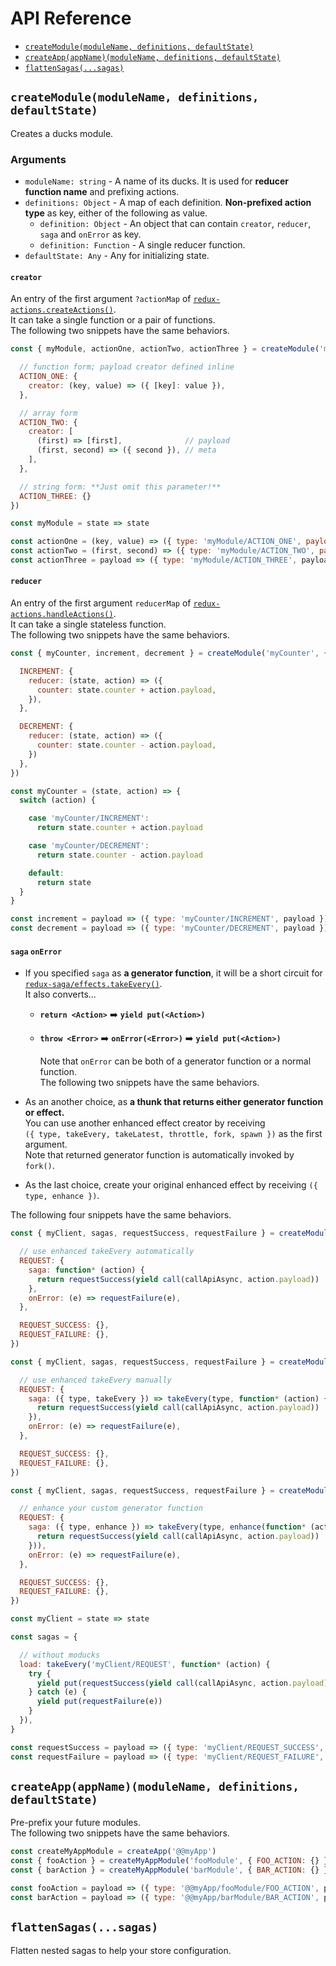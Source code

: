 # API Reference

* [`createModule(moduleName, definitions, defaultState)`](#createmodulemodulename-definitions-defaultstate)
* [`createApp(appName)(moduleName, definitions, defaultState)`](#createappappnamemodulename-definitions-defaultstate)
* [`flattenSagas(...sagas)`](#flattensagassagas)

## `createModule(moduleName, definitions, defaultState)`

Creates a ducks module.

### Arguments

- `moduleName: string` - A name of its ducks. It is used for **reducer function name** and prefixing actions.
- `definitions: Object` - A map of each definition. **Non-prefixed action type** as key, either of the following as value.
  - `definition: Object` - An object that can contain `creator`, `reducer`, `saga` and `onError` as key.
  - `definition: Function` - A single reducer function.
- `defaultState: Any` - Any for initializing state.

#### `creator`

An entry of the first argument `?actionMap` of [`redux-actions.createActions()`](https://github.com/acdlite/redux-actions/blob/master/README.md#createactionsactionmap-identityactions).  
It can take a single function or a pair of functions.  
The following two snippets have the same behaviors.

```js
const { myModule, actionOne, actionTwo, actionThree } = createModule('myModule', {

  // function form; payload creator defined inline
  ACTION_ONE: {
    creator: (key, value) => ({ [key]: value }),
  },

  // array form
  ACTION_TWO: {
    creator: [
      (first) => [first],              // payload
      (first, second) => ({ second }), // meta
    ],
  },

  // string form: **Just omit this parameter!**
  ACTION_THREE: {}
})
```

```js
const myModule = state => state

const actionOne = (key, value) => ({ type: 'myModule/ACTION_ONE', payload: { [key]: value } })
const actionTwo = (first, second) => ({ type: 'myModule/ACTION_TWO', payload: [first], meta: { second } })
const actionThree = payload => ({ type: 'myModule/ACTION_THREE', payload })
```

#### `reducer`

An entry of the first argument `reducerMap` of [`redux-actions.handleActions()`](https://github.com/acdlite/redux-actions/blob/master/README.md#createactionsactionmap-identityactions).  
It can take a single stateless function.  
The following two snippets have the same behaviors.

```js
const { myCounter, increment, decrement } = createModule('myCounter', {

  INCREMENT: {
    reducer: (state, action) => ({
      counter: state.counter + action.payload,
    }),
  },

  DECREMENT: {
    reducer: (state, action) => ({
      counter: state.counter - action.payload,
    })
  },
})
```

```js
const myCounter = (state, action) => {
  switch (action) {

    case 'myCounter/INCREMENT':
      return state.counter + action.payload

    case 'myCounter/DECREMENT':
      return state.counter - action.payload

    default:
      return state
  }
}

const increment = payload => ({ type: 'myCounter/INCREMENT', payload })
const decrement = payload => ({ type: 'myCounter/DECREMENT', payload })
```

#### `saga` `onError`

- If you specified `saga` as **a generator function**, it will be a short circuit for [`redux-saga/effects.takeEvery()`](https://github.com/redux-saga/redux-saga/tree/master/docs/api#takeeverypattern-saga-args).  
It also converts...
  - **`return <Action>`** :arrow_right: **`yield put(<Action>)`**
  - **`throw <Error>`** :arrow_right: **`onError(<Error>)`** :arrow_right: **`yield put(<Action>)`**  

    Note that `onError` can be both of a generator function or a normal function.  
    The following two snippets have the same behaviors.

- As an another choice, as **a thunk that returns either generator function or effect.**  
You can use another enhanced effect creator by receiving  
  `({ type, takeEvery, takeLatest, throttle, fork, spawn })` as the first argument.  
Note that returned generator function is automatically invoked by `fork()`.  

- As the last choice, create your original enhanced effect by receiving `({ type, enhance })`.

The following four snippets have the same behaviors.

```js
const { myClient, sagas, requestSuccess, requestFailure } = createModule('myClient', {

  // use enhanced takeEvery automatically
  REQUEST: {
    saga: function* (action) {
      return requestSuccess(yield call(callApiAsync, action.payload))
    },
    onError: (e) => requestFailure(e),
  },

  REQUEST_SUCCESS: {},
  REQUEST_FAILURE: {},
})
```

```js
const { myClient, sagas, requestSuccess, requestFailure } = createModule('myClient', {

  // use enhanced takeEvery manually
  REQUEST: {
    saga: ({ type, takeEvery }) => takeEvery(type, function* (action) {
      return requestSuccess(yield call(callApiAsync, action.payload))
    }),
    onError: (e) => requestFailure(e),
  },

  REQUEST_SUCCESS: {},
  REQUEST_FAILURE: {},
})
```


```js
const { myClient, sagas, requestSuccess, requestFailure } = createModule('myClient', {

  // enhance your custom generator function
  REQUEST: {
    saga: ({ type, enhance }) => takeEvery(type, enhance(function* (action) {
      return requestSuccess(yield call(callApiAsync, action.payload))
    })),
    onError: (e) => requestFailure(e),
  },

  REQUEST_SUCCESS: {},
  REQUEST_FAILURE: {},
})
```

```js
const myClient = state => state

const sagas = {

  // without moducks
  load: takeEvery('myClient/REQUEST', function* (action) {
    try {
      yield put(requestSuccess(yield call(callApiAsync, action.payload)))
    } catch (e) {
      yield put(requestFailure(e))
    }
  }),
}

const requestSuccess = payload => ({ type: 'myClient/REQUEST_SUCCESS', payload })
const requestFailure = payload => ({ type: 'myClient/REQUEST_FAILURE', payload })
```

## `createApp(appName)(moduleName, definitions, defaultState)`

Pre-prefix your future modules.  
The following two snippets have the same behaviors.

```js
const createMyAppModule = createApp('@@myApp')
const { fooAction } = createMyAppModule('fooModule', { FOO_ACTION: {} })
const { barAction } = createMyAppModule('barModule', { BAR_ACTION: {} })
```

```js
const fooAction = payload => ({ type: '@@myApp/fooModule/FOO_ACTION', payload })
const barAction = payload => ({ type: '@@myApp/barModule/BAR_ACTION', payload })
```

## `flattenSagas(...sagas)`

Flatten nested sagas to help your store configuration.
